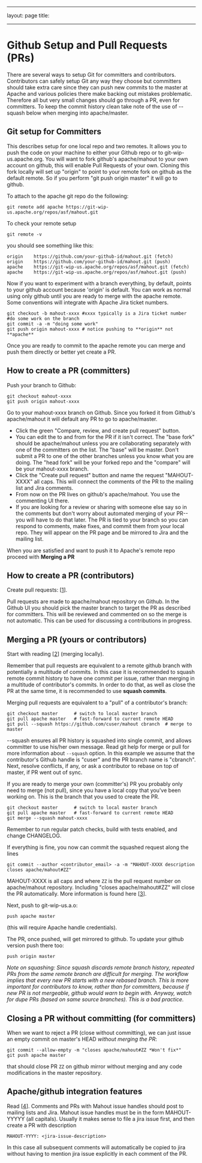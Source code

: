 <!--
 Licensed to the Apache Software Foundation (ASF) under one or more
 contributor license agreements.  See the NOTICE file distributed with
 this work for additional information regarding copyright ownership.
 The ASF licenses this file to You under the Apache License, Version 2.0
 (the "License"); you may not use this file except in compliance with
 the License.  You may obtain a copy of the License at

     http://www.apache.org/licenses/LICENSE-2.0

 Unless required by applicable law or agreed to in writing, software
 distributed under the License is distributed on an "AS IS" BASIS,
 WITHOUT WARRANTIES OR CONDITIONS OF ANY KIND, either express or implied.
 See the License for the specific language governing permissions and
 limitations under the License.
-->
---
layout: page
title:

    
---

# Github Setup and Pull Requests (PRs) #

There are several ways to setup Git for committers and contributors. Contributors can safely setup 
Git any way they choose but committers should take extra care since they can push new commits to the master at 
Apache and various policies there make backing out mistakes problematic. Therefore all but very small changes should 
go through a PR, even for committers. To keep the commit history clean take note of the use of --squash below
when merging into apache/master.

## Git setup for Committers

This describes setup for one local repo and two remotes. It allows you to push the code on your machine to either your Github repo or to git-wip-us.apache.org. 
You will want to fork github's apache/mahout to your own account on github, this will enable Pull Requests of your own. 
Cloning this fork locally will set up "origin" to point to your remote fork on github as the default remote. 
So if you perform "git push origin master" it will go to github.

To attach to the apache git repo do the following:

    git remote add apache https://git-wip-us.apache.org/repos/asf/mahout.git

To check your remote setup

    git remote -v

you should see something like this:

    origin    https://github.com/your-github-id/mahout.git (fetch)
    origin    https://github.com/your-github-id/mahout.git (push)
    apache    https://git-wip-us.apache.org/repos/asf/mahout.git (fetch)
    apache    https://git-wip-us.apache.org/repos/asf/mahout.git (push)

Now if you want to experiment with a branch everything, by default, points to your github account because 'origin' is default. You can work as normal using only github until you are ready to merge with the apache remote. Some conventions will integrate with Apache Jira ticket numbers.

    git checkout -b mahout-xxxx #xxxx typically is a Jira ticket number
    #do some work on the branch
    git commit -a -m "doing some work"
    git push origin mahout-xxxx # notice pushing to **origin** not **apache**

Once you are ready to commit to the apache remote you can merge and push them directly or better yet create a PR. 

## How to create a PR (committers)

Push your branch to Github:

    git checkout mahout-xxxx
    git push origin mahout-xxxx

Go to your mahout-xxxx branch on Github. Since you forked it from Github's apache/mahout it will default
any PR to go to apache/master. 

* Click the green "Compare, review, and create pull request" button. 
* You can edit the to and from for the PR if it isn't correct. The "base fork" should be apache/mahout unless you are collaborating 
separately with one of the committers on the list. The "base" will be master. Don't submit a PR to one of the other 
branches unless you know what you are doing. The "head fork" will be your forked repo and the "compare" will be 
your mahout-xxxx branch. 
* Click the "Create pull request" button and name the request "MAHOUT-XXXX" all caps. 
This will connect the comments of the PR to the mailing list and Jira comments.
* From now on the PR lives on github's apache/mahout. You use the commenting UI there.  
* If you are looking for a review or sharing with someone else say so in the comments but don't worry about 
automated merging of your PR--you will have to do that later. The PR is tied to your branch so you can respond to 
comments, make fixes, and commit them from your local repo. They will appear on the PR page and be mirrored to Jira 
and the mailing list. 

When you are satisfied and want to push it to Apache's remote repo proceed with **Merging a PR**

## How to create a PR (contributors)

Create pull requests: \[[1]\]. 

Pull requests are made to apache/mahout repository on Github. In the Github UI you should pick the master 
branch to target the PR as described for committers. This will be reviewed and commented on so the merge is 
not automatic. This can be used for discussing a contributions in progress.

## Merging a PR (yours or contributors) 

Start with reading \[[2]\] (merging locally). 

Remember that pull requests are equivalent to a remote github branch with potentially a multitude of commits. 
In this case it is recommended to squash remote commit history to have one commit per issue, rather 
than merging in a multitude of contributor's commits. In order to do that, as well as close the PR at the 
same time, it is recommended to use **squash commits**.

Merging pull requests are equivalent to a "pull" of a contributor's branch:

    git checkout master      # switch to local master branch
    git pull apache master   # fast-forward to current remote HEAD
    git pull --squash https://github.com/cuser/mahout cbranch  # merge to master 

--squash ensures all PR history is squashed into single commit, and allows committer to use his/her own
message. Read git help for merge or pull for more information about `--squash` option. In this example we 
assume that the contributor's Github handle is "cuser" and the PR branch name is "cbranch". 
Next, resolve conflicts, if any, or ask a contributor to rebase on top of master, if PR went out of sync.

If you are ready to merge your own (committer's) PR you probably only need to merge (not pull), since you have a local copy 
that you've been working on. This is the branch that you used to create the PR.

    git checkout master      # switch to local master branch
    git pull apache master   # fast-forward to current remote HEAD
    git merge --squash mahout-xxxx

Remember to run regular patch checks, build with tests enabled, and change CHANGELOG.

If everything is fine, you now can commit the squashed request along the lines

    git commit --author <contributor_email> -a -m "MAHOUT-XXXX description closes apache/mahout#ZZ"

MAHOUT-XXXX is all caps and where `ZZ` is the pull request number on apache/mahout repository. Including 
"closes apache/mahout#ZZ" will close the PR automatically. More information is found here \[[3]\].

Next, push to git-wip-us.a.o:

    push apache master

(this will require Apache handle credentials).

The PR, once pushed, will get mirrored to github. To update your github version push there too:

    push origin master

*Note on squashing: Since squash discards remote branch history, repeated PRs from the same remote branch are 
difficult for merging. The workflow implies that every new PR starts with a new rebased branch. This is more 
important for contributors to know, rather than for committers, because if new PR is not mergeable, github
would warn to begin with. Anyway, watch for dupe PRs (based on same source branches). This is a bad practice.*
     
## Closing a PR without committing (for committers)

When we want to reject a PR (close without committing), we can just issue an empty commit on master's HEAD 
*without merging the PR*: 

    git commit --allow-empty -m "closes apache/mahout#ZZ *Won't fix*"
    git push apache master

that should close PR `ZZ` on github mirror without merging and any code modifications in the master repository.

## Apache/github integration features 

Read \[[4]\]. Comments and PRs with Mahout issue handles should post to mailing lists and Jira.
Mahout issue handles must be in the form MAHOUT-YYYYY (all capitals). Usually it makes sense to 
file a jira issue first, and then create a PR with description 
    
    MAHOUT-YYYY: <jira-issue-description>


In this case all subsequent comments will automatically be copied to jira without having to mention 
jira issue explicitly in each comment of the PR.


[1]: https://help.github.com/articles/creating-a-pull-request
[2]: https://help.github.com/articles/merging-a-pull-request#merging-locally
[3]: https://help.github.com/articles/closing-issues-via-commit-messages
[4]: https://blogs.apache.org/infra/entry/improved_integration_between_apache_and
